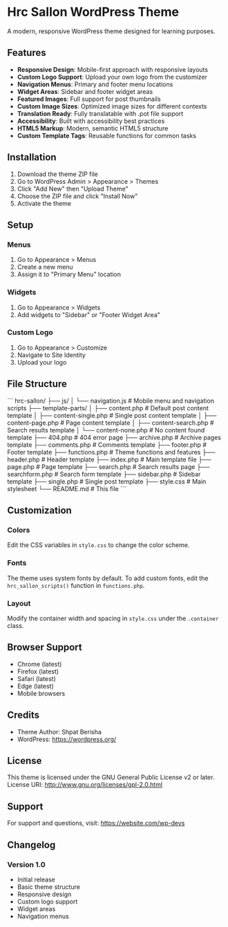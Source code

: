 # Hrc Sallon WordPress Theme

A modern, responsive WordPress theme designed for learning purposes.

## Features

- **Responsive Design**: Mobile-first approach with responsive layouts
- **Custom Logo Support**: Upload your own logo from the customizer
- **Navigation Menus**: Primary and footer menu locations
- **Widget Areas**: Sidebar and footer widget areas
- **Featured Images**: Full support for post thumbnails
- **Custom Image Sizes**: Optimized image sizes for different contexts
- **Translation Ready**: Fully translatable with .pot file support
- **Accessibility**: Built with accessibility best practices
- **HTML5 Markup**: Modern, semantic HTML5 structure
- **Custom Template Tags**: Reusable functions for common tasks

## Installation

1. Download the theme ZIP file
2. Go to WordPress Admin > Appearance > Themes
3. Click "Add New" then "Upload Theme"
4. Choose the ZIP file and click "Install Now"
5. Activate the theme

## Setup

### Menus
1. Go to Appearance > Menus
2. Create a new menu
3. Assign it to "Primary Menu" location

### Widgets
1. Go to Appearance > Widgets
2. Add widgets to "Sidebar" or "Footer Widget Area"

### Custom Logo
1. Go to Appearance > Customize
2. Navigate to Site Identity
3. Upload your logo

## File Structure

\`\`\`
hrc-sallon/
├── js/
│   └── navigation.js       # Mobile menu and navigation scripts
├── template-parts/
│   ├── content.php         # Default post content template
│   ├── content-single.php  # Single post content template
│   ├── content-page.php    # Page content template
│   ├── content-search.php  # Search results template
│   └── content-none.php    # No content found template
├── 404.php                 # 404 error page
├── archive.php             # Archive pages template
├── comments.php            # Comments template
├── footer.php              # Footer template
├── functions.php           # Theme functions and features
├── header.php              # Header template
├── index.php               # Main template file
├── page.php                # Page template
├── search.php              # Search results page
├── searchform.php          # Search form template
├── sidebar.php             # Sidebar template
├── single.php              # Single post template
├── style.css               # Main stylesheet
└── README.md               # This file
\`\`\`

## Customization

### Colors
Edit the CSS variables in `style.css` to change the color scheme.

### Fonts
The theme uses system fonts by default. To add custom fonts, edit the `hrc_sallon_scripts()` function in `functions.php`.

### Layout
Modify the container width and spacing in `style.css` under the `.container` class.

## Browser Support

- Chrome (latest)
- Firefox (latest)
- Safari (latest)
- Edge (latest)
- Mobile browsers

## Credits

- Theme Author: Shpat Berisha
- WordPress: https://wordpress.org/

## License

This theme is licensed under the GNU General Public License v2 or later.
License URI: http://www.gnu.org/licenses/gpl-2.0.html

## Support

For support and questions, visit: https://website.com/wp-devs

## Changelog

### Version 1.0
- Initial release
- Basic theme structure
- Responsive design
- Custom logo support
- Widget areas
- Navigation menus
